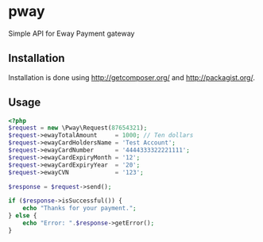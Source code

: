 # pway

 Simple API for Eway Payment gateway

## Installation

Installation is done using <http://getcomposer.org/> and
<http://packagist.org/>.

## Usage

```php
<?php
$request = new \Pway\Request(87654321);
$request->ewayTotalAmount     = 1000; // Ten dollars
$request->ewayCardHoldersName = 'Test Account';
$request->ewayCardNumber      = '4444333322221111';
$request->ewayCardExpiryMonth = '12';
$request->ewayCardExpiryYear  = '20';
$request->ewayCVN             = '123';

$response = $request->send();

if ($response->isSuccessful()) {
    echo "Thanks for your payment.";
} else {
    echo "Error: ".$response->getError();
}
```
